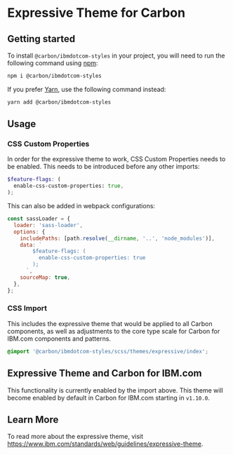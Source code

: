 # Expressive Theme for Carbon

## Getting started

To install `@carbon/ibmdotcom-styles` in your project, you will need to run the
following command using [npm](https://www.npmjs.com/):

```bash
npm i @carbon/ibmdotcom-styles
```

If you prefer [Yarn](https://yarnpkg.com/en/), use the following command
instead:

```bash
yarn add @carbon/ibmdotcom-styles
```

## Usage

### CSS Custom Properties

In order for the expressive theme to work, CSS Custom Properties needs to be
enabled. This needs to be introduced before any other imports:

```scss
$feature-flags: (
  enable-css-custom-properties: true,
);
```

This can also be added in webpack configurations:

```javascript
const sassLoader = {
  loader: 'sass-loader',
  options: {
    includePaths: [path.resolve(__dirname, '..', 'node_modules')],
    data: `
        $feature-flags: (
          enable-css-custom-properties: true
        );
      `,
    sourceMap: true,
  },
};
```

### CSS Import

This includes the expressive theme that would be applied to all Carbon
components, as well as adjustments to the core type scale for Carbon for IBM.com
components and patterns.

```css
@import '@carbon/ibmdotcom-styles/scss/themes/expressive/index';
```

## Expressive Theme and Carbon for IBM.com

This functionality is currently enabled by the import above. This theme will
become enabled by default in Carbon for IBM.com starting in `v1.10.0`.

## Learn More

To read more about the expressive theme, visit
https://www.ibm.com/standards/web/guidelines/expressive-theme.
